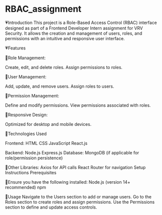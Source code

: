 # RBAC_assignment

💗Introduction
This project is a Role-Based Access Control (RBAC) interface designed as part of a Frontend Developer Intern assignment for VRV Security. It allows the creation and management of users, roles, and permissions with an intuitive and responsive user interface.

💗Features

💫Role Management:

Create, edit, and delete roles.
Assign permissions to roles.

💫User Management:

Add, update, and remove users.
Assign roles to users.

💫Permission Management:

Define and modify permissions.
View permissions associated with roles.

💫Responsive Design:

Optimized for desktop and mobile devices.

💫Technologies Used

Frontend:
HTML
CSS
JavaScript
React.js

Backend:
Node.js
Express.js
Database:
MongoDB (if applicable for role/permission persistence)

💫Other Libraries:
Axios for API calls
React Router for navigation
Setup Instructions
Prerequisites

💫Ensure you have the following installed:
Node.js (version 14+ recommended)
npm

💫Usage
Navigate to the Users section to add or manage users.
Go to the Roles section to create roles and assign permissions.
Use the Permissions section to define and update access controls.


